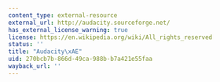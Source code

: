 ```yaml
---
content_type: external-resource
external_url: http://audacity.sourceforge.net/
has_external_license_warning: true
license: https://en.wikipedia.org/wiki/All_rights_reserved
status: ''
title: "Audacity\xAE"
uid: 270bcb7b-866d-49ca-988b-b7a421e55faa
wayback_url: ''
---
```

